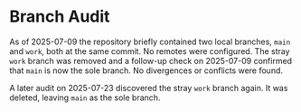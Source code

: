 # Branch Audit

As of 2025-07-09 the repository briefly contained two local branches, `main` and `work`, both at the same commit. No remotes were configured.
The stray `work` branch was removed and a follow-up check on 2025-07-09 confirmed that `main` is now the sole branch. No divergences or conflicts were found.

A later audit on 2025-07-23 discovered the stray `work` branch again. It was deleted, leaving `main` as the sole branch.
